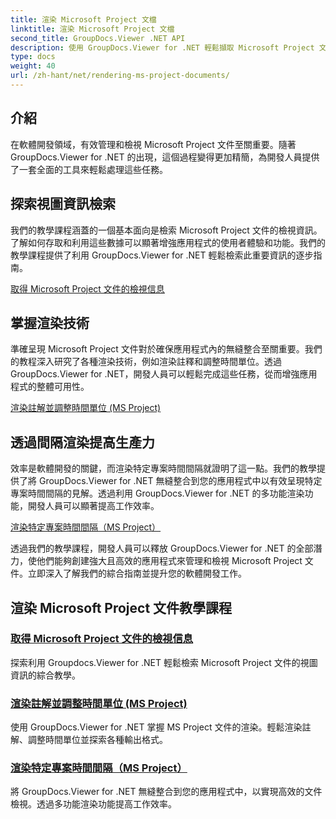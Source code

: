 ```yaml
---
title: 渲染 Microsoft Project 文檔
linktitle: 渲染 Microsoft Project 文檔
second_title: GroupDocs.Viewer .NET API
description: 使用 GroupDocs.Viewer for .NET 輕鬆擷取 Microsoft Project 文件的檢視資訊。透過多功能渲染功能提高工作效率。
type: docs
weight: 40
url: /zh-hant/net/rendering-ms-project-documents/
---
```

## 介紹

在軟體開發領域，有效管理和檢視 Microsoft Project 文件至關重要。隨著 GroupDocs.Viewer for .NET 的出現，這個過程變得更加精簡，為開發人員提供了一套全面的工具來輕鬆處理這些任務。

## 探索視圖資訊檢索
我們的教學課程涵蓋的一個基本面向是檢索 Microsoft Project 文件的檢視資訊。了解如何存取和利用這些數據可以顯著增強應用程式的使用者體驗和功能。我們的教學課程提供了利用 GroupDocs.Viewer for .NET 輕鬆檢索此重要資訊的逐步指南。

[取得 Microsoft Project 文件的檢視信息](./get-view-info-ms-project/)

## 掌握渲染技術
準確呈現 Microsoft Project 文件對於確保應用程式內的無縫整合至關重要。我們的教程深入研究了各種渲染技術，例如渲染註釋和調整時間單位。透過 GroupDocs.Viewer for .NET，開發人員可以輕鬆完成這些任務，從而增強應用程式的整體可用性。

[渲染註解並調整時間單位 (MS Project)](./render-notes-and-adjust-time-ms-project/)

## 透過間隔渲染提高生產力
效率是軟體開發的關鍵，而渲染特定專案時間間隔就證明了這一點。我們的教學提供了將 GroupDocs.Viewer for .NET 無縫整合到您的應用程式中以有效呈現特定專案時間間隔的見解。透過利用 GroupDocs.Viewer for .NET 的多功能渲染功能，開發人員可以顯著提高工作效率。

[渲染特定專案時間間隔（MS Project）](./render-project-time-interval-ms-project/)

透過我們的教學課程，開發人員可以釋放 GroupDocs.Viewer for .NET 的全部潛力，使他們能夠創建強大且高效的應用程式來管理和檢視 Microsoft Project 文件。立即深入了解我們的綜合指南並提升您的軟體開發工作。
## 渲染 Microsoft Project 文件教學課程
### [取得 Microsoft Project 文件的檢視信息](./get-view-info-ms-project/)
探索利用 Groupdocs.Viewer for .NET 輕鬆檢索 Microsoft Project 文件的視圖資訊的綜合教學。
### [渲染註解並調整時間單位 (MS Project)](./render-notes-and-adjust-time-ms-project/)
使用 GroupDocs.Viewer for .NET 掌握 MS Project 文件的渲染。輕鬆渲染註解、調整時間單位並探索各種輸出格式。
### [渲染特定專案時間間隔（MS Project）](./render-project-time-interval-ms-project/)
將 GroupDocs.Viewer for .NET 無縫整合到您的應用程式中，以實現高效的文件檢視。透過多功能渲染功能提高工作效率。